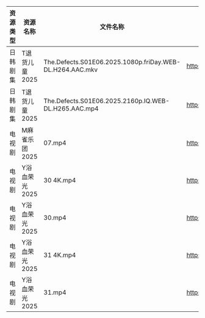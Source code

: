 | 资源类型 | 资源名称      | 文件名称                                                     | 分享链接                                | 更新时间                |
| ---- | --------- | -------------------------------------------------------- | ----------------------------------- | ------------------- |
| 日韩剧集 | T退货儿童2025 | The.Defects.S01E06.2025.1080p.friDay.WEB-DL.H264.AAC.mkv | https://pan.quark.cn/s/6d2fc4aa64cc | 2025-08-06 01:33:01 |
| 日韩剧集 | T退货儿童2025 | The.Defects.S01E06.2025.2160p.IQ.WEB-DL.H265.AAC.mp4     | https://pan.quark.cn/s/6d2fc4aa64cc | 2025-08-06 01:33:04 |
| 电视剧  | M麻雀乐团2025 | 07.mp4                                                   | https://pan.quark.cn/s/6f7fe24c7e8f | 2025-08-06 01:27:42 |
| 电视剧  | Y浴血荣光2025 | 30 4K.mp4                                                | https://pan.quark.cn/s/2b8677d19fa0 | 2025-08-06 01:37:56 |
| 电视剧  | Y浴血荣光2025 | 30.mp4                                                   | https://pan.quark.cn/s/2b8677d19fa0 | 2025-08-06 01:38:09 |
| 电视剧  | Y浴血荣光2025 | 31 4K.mp4                                                | https://pan.quark.cn/s/2b8677d19fa0 | 2025-08-06 01:38:00 |
| 电视剧  | Y浴血荣光2025 | 31.mp4                                                   | https://pan.quark.cn/s/2b8677d19fa0 | 2025-08-06 01:38:04 |
